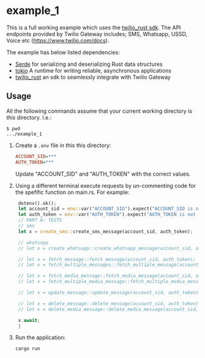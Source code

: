 # example_1

This is a full working example which uses the [twilio_rust sdk](https://github.com/lastemp/twilio_rust).
The API endpoints provided by Twilio Gateway includes; SMS, Whatsapp, USSD, Voice etc (https://www.twilio.com/docs). 

The example has below listed dependencies:
- [Serde](https://github.com/serde-rs/serde) for serializing and deserializing Rust data structures
- [tokio](https://github.com/tokio-rs/tokio) A runtime for writing reliable, asynchronous applications
- [twilio_rust](https://github.com/lastemp/twilio_rust) an sdk to seamlessly integrate with Twilio Gateway

## Usage

All the following commands assume that your current working directory is _this_ directory. I.e.:

```console
$ pwd
.../example_1
```

1. Create a `.env` file in this this directory:

   ```ini
   ACCOUNT_SID=***
   AUTH_TOKEN=***
   ```

   Update "ACCOUNT_SID" and "AUTH_TOKEN" with the correct values.   

1. Using a different terminal execute requests by un-commenting code for the spefific function on main.rs. For example:

   ```rust
	dotenv().ok();
    let account_sid = env::var("ACCOUNT_SID").expect("ACCOUNT_SID is not set in .env file");
    let auth_token = env::var("AUTH_TOKEN").expect("AUTH_TOKEN is not set in .env file");
    // PART A: TESTS
    // sms
    let x = create_sms::create_sms_message(account_sid, auth_token);

    // whatsapp
    // let x = create_whatsapp::create_whatsapp_message(account_sid, auth_token);

    // let x = fetch_message::fetch_message(account_sid, auth_token);
    // let x = fetch_multiple_messages::fetch_multiple_message(account_sid, auth_token);

    // let x = fetch_media_message::fetch_media_message(account_sid, auth_token);
    // let x = fetch_multiple_media_message::fetch_multiple_media_message(account_sid, auth_token);

    // let x = update_message::update_message(account_sid, auth_token);

    // let x = delete_message::delete_message(account_sid, auth_token);
    // let x = delete_media_message::delete_media_message(account_sid, auth_token);

    x.await;
	}
   ```

1. Run the application:

   ```sh
   cargo run
   ```
